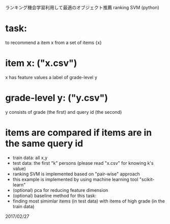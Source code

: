 ランキング機会学習利用して最適のオブジェクト推薦
ranking SVM (python)
# task:
to recommend a item x
from a set of items {x}
# item x: ("x.csv")
x has feature values
a label of grade-level y
# grade-level y: ("y.csv")
y consists of grade (the first) and query id (the second)
# items are compared if items are in the same query id

- train data: all x,y
- test data: the first "k" persons (please read "x.csv" for knowing k's value)
- ranking SVM is implemented based on "pair-wise" approach
- this example is implemented by using machine learning tool "scikit-learn"
- (optional) pca for reducing feature dimension
- (optional) baseline method for this task:
- finding most simimlar items (in test data) with items of high grade (in the train data)

2017/02/27
